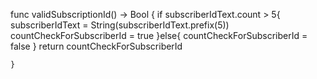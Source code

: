 func validSubscriptionId() -> Bool {
        if subscriberIdText.count > 5{
            subscriberIdText = String(subscriberIdText.prefix(5))
            countCheckForSubscriberId = true
        }else{
            countCheckForSubscriberId = false
        }
        return countCheckForSubscriberId
        
    }
